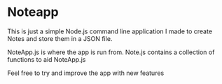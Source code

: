 # Noteapp
This is just a simple Node.js command line application I made to create Notes and store them in a JSON file.

NoteApp.js is where the app is run from.
Note.js contains a collection of functions to aid NoteApp.js

Feel free to try and improve the app with new features
